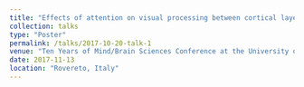 ```yaml
---
title: "Effects of attention on visual processing between cortical layers and cortical areas V1 and V4"
collection: talks
type: "Poster"
permalink: /talks/2017-10-20-talk-1
venue: "Ten Years of Mind/Brain Sciences Conference at the University of Trento, 2017"
date: 2017-11-13
location: "Rovereto, Italy"
---
```

